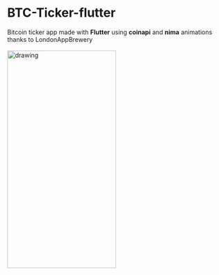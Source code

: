 # BTC-Ticker-flutter
 Bitcoin ticker app made with <strong>Flutter</strong> using <strong>coinapi</strong> and <strong>nima</strong> animations thanks to LondonAppBrewery<br><br>
 <img src="https://user-images.githubusercontent.com/50264214/91209642-7884d980-e725-11ea-93e1-d1fb7fb974e8.gif" alt="drawing" width="250" height="500"/><br>
 

